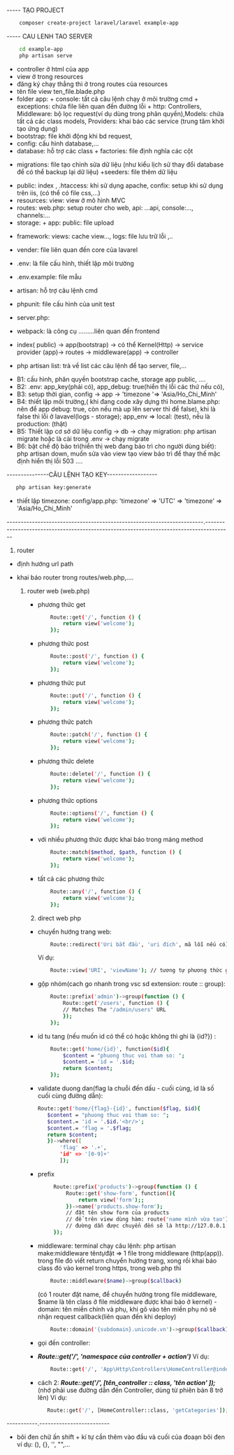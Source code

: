 ----- TẠO PROJECT
```sh
    composer create-project laravel/laravel example-app
```
----- CAU LENH TAO SERVER
```sh
    cd example-app
    php artisan serve
```

-   controller ở html của app
-   view ở trong resources
-   đăng ký chạy thẳng thì ở trong routes của resources
-   tên file view ten_file.blade.php
-   folder app: + console: tất cả câu lệnh chạy ở môi trường cmd + exceptions: chứa file liên quan đến đường lỗi + http: Controllers, Middleware: bộ lọc request(ví dụ dùng trong phân quyền),Models: chứa tất cả các class models, Providers: khai báo các service (trung tâm khởi tạo ứng dụng)
-   bootstrap: file khởi động khi bd request,
-   config: cấu hình database,...
-   database: hỗ trợ các class + factories: file định nghĩa các cột

*   migrations: file tạo chỉnh sửa dữ liệu (như kiểu lịch sử thay đổi database để có thể backup lại dữ liệu)
    +seeders: file thêm dữ liệu

-   public: index , .htaccess: khi sử dụng apache, confix: setup khi sử dụng trên iis, (có thể có file css,...)
-   resources: view: view ở mô hình MVC
-   routes: web.php: setup router cho web, api: ...api, console:..., channels:...
-   storage: + app: public: file upload

*   framework: views: cache view..., logs: file lưu trữ lỗi ,..

-   vender: file liên quan đến core của lavarel
-   .env: là file cấu hình, thiết lập môi trường
-   .env.example: file mẫu
-   artisan: hỗ trợ câu lệnh cmd
-   phpunit: file cấu hình của unit test
-   server.php:
-   webpack: là công cụ .........liên quan đến frontend

-   index( public) -> app(bootstrap) -> có thể Kernel(Http) -> service provider (app)-> routes -> middleware(app) -> controller

-   php artisan list: trả về list các câu lệnh để tạo server, file,...

*   B1: cấu hình, phân quyền bootstrap cache, storage app public, ....
*   B2: .env: app_key(phải có), app_debug: true(hiển thị lỗi các thứ nếu có),
*   B3: setup thời gian, config -> app -> 'timezone '=> 'Asia/Ho_Chi_Minh'
*   B4: thiết lập môi trường,( khi đang code xây dựng thì home.blame.php: nên để app debug: true, còn nếu mà up lên server thì để false), khi là false thì lỗi ở lavavel(logs - storage); app_env => local: (test), nếu là production: (thật)
*   B5: Thiết lập cơ sở dữ liệu config -> db -> chạy migration: php artisan migrate hoặc là cài trong .env -> chạy migrate
*   B6: bật chế độ bảo trì(hiển thị web đang bảo trì cho người dùng biết): php artisan down, muốn sửa vào view tạo view bảo trì để thay thế mặc định hiển thị lỗi 503 ....

---------------CÂU LỆNH TẠO KEY------------------

 ```sh
    php artisan key:generate
 ```
-   thiết lập timezone: config/app.php: 'timezone' => 'UTC' => 'timezone' => 'Asia/Ho_Chi_Minh'

----------------------------------------------------------------------.---------------------------------------------------------------------------------------

1. router

-   định hướng url path
-   khai báo router trong routes/web.php,....

    1. router web (web.php)

        -   phương thức get
            ```sh
                Route::get('/', function () {
                    return view('welcome');
                });
            ```
        -   phương thức post
            ```sh
                Route::post('/', function () {
                    return view('welcome');
                });
            ```
        -   phương thức put
            ```sh
                Route::put('/', function () {
                    return view('welcome');
                });
            ```
        -   phương thức patch
            ```sh
                Route::patch('/', function () {
                    return view('welcome');
                });
            ```
        -   phương thức delete
            ```sh
                Route::delete('/', function () {
                    return view('welcome');
                });
            ```
        -   phương thức options
            ```sh
                Route::options('/', function () {
                    return view('welcome');
                });
            ```
        -   với nhiều phương thức được khai báo trong mảng method
            ```sh
                Route::match($method, $path, function () {
                    return view('welcome');
                });
            ```
        -   tất cả các phương thức
            ```sh
                Route::any('/', function () {
                    return view('welcome');
                });
            ```

        2. direct web php

        -   chuyển hướng trang web: 
            ```sh
                Route::redirect('Uri bắt đầu', 'uri đích', mã lỗi nếu có);
            ```
            Ví dụ:  
            ```sh
                Route::view('URI', 'viewName'); // tương tự phương thức get
            ```
        -   gộp nhóm(cach go nhanh trong vsc sd extension: route :: group): 
            ```sh 
                Route::prefix('admin')->group(function () {
                    Route::get('/users', function () {
                    // Matches The "/admin/users" URL
                    });
                });
            ```
        -   id tu tang (nếu muốn id có thể có hoặc không thì ghi là {id?}) : 
            ```sh 
                Route::get('home/{id}', function($id){
                    $content = "phuong thuc voi tham so: ";
                    $content.= 'id = '.$id;
                    return $content;
                });
             ```
        -   validate duong dan(flag la chuỗi đến dấu - cuối cùng, id là số cuối cùng đường dẫn):
             ```sh
             Route::get('home/{flag}-{id}', function($flag, $id){
                $content = "phuong thuc voi tham so: ";
                $content.= 'id = '.$id.'<br/>';
                $content.= 'flag = '.$flag;
                return $content;
                })->where([
                    'flag' => '.+',
                    'id' => '[0-9]+'
                    ]);
            ```
        -   prefix
               ```sh
                    Route::prefix('products')->group(function () {
                        Route::get('show-form', function(){
                            return view('form');;
                        })->name('products.show-form');
                        // đặt tên show form của products
                        // để trên view dùng hàm: route('name mình vừa tạo') => chuyển hướng sang route đó
                        // đường dẫn được chuyển đến sẽ là http://127.0.0.1:8000/products/show-form
                    });
               ```

        -   middleware: terminal chạy câu lệnh: php artisan make:middleware tên*tự*đặt => 1 file trong middleware (http(app)). 
            trong file đó viết return chuyển hướng trang, xong rồi khai báo class đó vào kernel trong https, trong web.php thì  
            ```sh   
                Route::middleware($name)->group($callback)
            ```
            (có 1 router đặt name, để chuyển hướng trong file middleware, $name là tên class ở file middleware được khai báo ở kernel)
            -domain: tên miền chính và phụ, khi gõ vào tên miền phụ nó sẽ nhận request callback(liên quan đến khi deploy)  
            ```sh
                Route::domain('{subdomain}.unicode.vn')->group($callback)
            ```
        -   gọi đến controller:

        *  **_Route::get('/', 'namespace của controller + action')_**
            Ví dụ:  
            ```sh 
                Route::get('/', 'App\Http\Controllers\HomeController@index)->name('home'); 
            ```
        *   cách 2:  **_Route::get('/', [tên_controller :: class, 'tên action' ]);_** (nhớ phải use đường dẫn đến Controller, dùng từ phiên bản 8 trở lên)
             Ví dụ:  
             ```sh
                Route::get('/', [HomeController::class, 'getCategories']);
             ```

-----------.-------------------------

-   bôi đen chữ ấn shift + kí tự cần thêm vào đầu và cuối của đoaạn bôi đen ví dụ: (), {}, '', "",...
